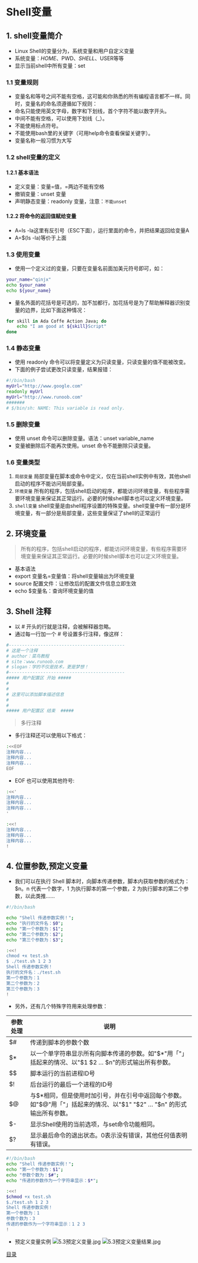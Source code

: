 # Shell变量

## 1. shell变量简介

* Linux Shell的变量分为，系统变量和用户自定义变量
* 系统变量：$HOME、$PWD、$SHELL、$USER等等
* 显示当前shell中所有变量：set

### 1.1 变量规则

* 变量名和等号之间不能有空格，这可能和你熟悉的所有编程语言都不一样。同时，变量名的命名须遵循如下规则：
* 命名只能使用英文字母，数字和下划线，首个字符不能以数字开头。
* 中间不能有空格，可以使用下划线（_）。
* 不能使用标点符号。
* 不能使用bash里的关键字（可用help命令查看保留关键字）。
* 变量名称一般习惯为大写

### 1.2 shell变量的定义

#### 1.2.1 基本语法

* 定义变量：变量=值，=两边不能有空格
* 撤销变量：unset 变量
* 声明静态变量：readonly 变量，注意：`不能unset`

#### 1.2.2 将命令的返回值赋给变量

* A=ls -la这里有反引号（ESC下面），运行里面的命令，并把结果返回给变量A
* A=$(ls -la)等价于上面

### 1.3 使用变量

* 使用一个定义过的变量，只要在变量名前面加美元符号即可，如：

```sh
your_name="qinjx"
echo $your_name
echo ${your_name}
```

* 量名外面的花括号是可选的，加不加都行，加花括号是为了帮助解释器识别变量的边界，比如下面这种情况：

```sh
for skill in Ada Coffe Action Java; do
    echo "I am good at ${skill}Script"
done
```

### 1.4 静态变量

* 使用 readonly 命令可以将变量定义为只读变量，只读变量的值不能被改变。
* 下面的例子尝试更改只读变量，结果报错：

```sh
#!/bin/bash
myUrl="http://www.google.com"
readonly myUrl
myUrl="http://www.runoob.com"
#######
# $/bin/sh: NAME: This variable is read only.
```

### 1.5 删除变量

* 使用 unset 命令可以删除变量。语法：unset variable_name
* 变量被删除后不能再次使用。unset 命令不能删除只读变量。

### 1.6 变量类型

1. `局部变量` 局部变量在脚本或命令中定义，仅在当前shell实例中有效，其他shell启动的程序不能访问局部变量。
2. `环境变量` 所有的程序，包括shell启动的程序，都能访问环境变量，有些程序需要环境变量来保证其正常运行。必要的时候shell脚本也可以定义环境变量。
3. `shell变量` shell变量是由shell程序设置的特殊变量。shell变量中有一部分是环境变量，有一部分是局部变量，这些变量保证了shell的正常运行

## 2. 环境变量

> 所有的程序，包括shell启动的程序，都能访问环境变量，有些程序需要环境变量来保证其正常运行。必要的时候shell脚本也可以定义环境变量。

* 基本语法
* export 变量名=变量值：将shell变量输出为环境变量
* source 配置文件：让修改后的配置文件信息立即生效
* echo $变量名：查询环境变量的值

## 3. Shell 注释

* 以 # 开头的行就是注释，会被解释器忽略。
* 通过每一行加一个 # 号设置多行注释，像这样：

```sh
#--------------------------------------------
# 这是一个注释
# author：菜鸟教程
# site：www.runoob.com
# slogan：学的不仅是技术，更是梦想！
#--------------------------------------------
##### 用户配置区 开始 #####
#
#
# 这里可以添加脚本描述信息
#
#
##### 用户配置区 结束  #####
```

> 多行注释

* 多行注释还可以使用以下格式：

```sh
:<<EOF
注释内容...
注释内容...
注释内容...
EOF
```

* EOF 也可以使用其他符号:

```sh
:<<'
注释内容...
注释内容...
注释内容...
'

:<<!
注释内容...
注释内容...
注释内容...
!
```

## 4. 位置参数,预定义变量

* 我们可以在执行 Shell 脚本时，向脚本传递参数，脚本内获取参数的格式为：$n。n 代表一个数字，1 为执行脚本的第一个参数，2 为执行脚本的第二个参数，以此类推……

```sh
#!/bin/bash

echo "Shell 传递参数实例！";
echo "执行的文件名：$0";
echo "第一个参数为：$1";
echo "第二个参数为：$2";
echo "第三个参数为：$3";

:<<!
chmod +x test.sh
$ ./test.sh 1 2 3
Shell 传递参数实例！
执行的文件名：./test.sh
第一个参数为：1
第二个参数为：2
第三个参数为：3
!
```

* 另外，还有几个特殊字符用来处理参数：

参数处理|说明
---|---
\$\#|传递到脚本的参数个数
\$\*|以一个单字符串显示所有向脚本传递的参数。如"\$*"用「"」括起来的情况、以"\$1 \$2 … \$n"的形式输出所有参数。
\$$|脚本运行的当前进程ID号
$!|后台运行的最后一个进程的ID号
\$@|与\$*相同，但是使用时加引号，并在引号中返回每个参数。如"\$@"用「"」括起来的情况、以"$1" "$2" … "$n" 的形式输出所有参数。
\$-|显示Shell使用的当前选项，与set命令功能相同。
\$?|显示最后命令的退出状态。0表示没有错误，其他任何值表明有错误。

```sh
#!/bin/bash
echo "Shell 传递参数实例！";
echo "第一个参数为：$1";
echo "参数个数为：$#";
echo "传递的参数作为一个字符串显示：$*";

:<<!
$chmod +x test.sh
$./test.sh 1 2 3
Shell 传递参数实例！
第一个参数为：1
参数个数为：3
传递的参数作为一个字符串显示：1 2 3
!
```

* 预定义变量实例
![5.3预定义变量.jpg](../imgs/5/5.3预定义变量.jpg)
![5.3预定义变量结果.jpg](../imgs/5/5.3预定义变量结果.jpg)

[目录](../README.md)